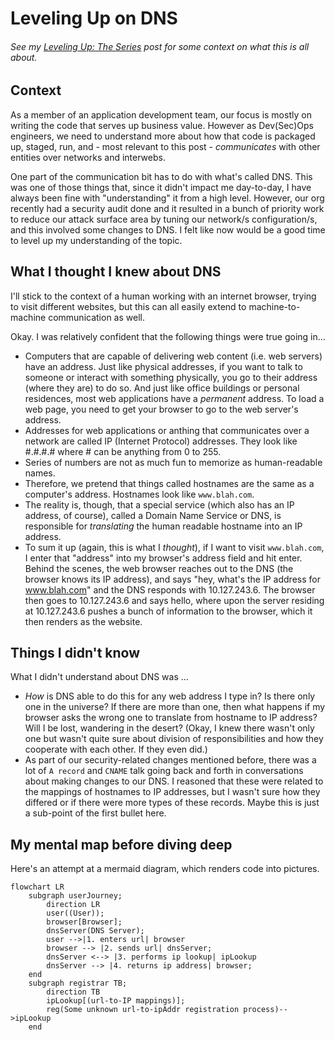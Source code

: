 # Leveling Up on DNS

###### See my [Leveling Up: The Series](todo-add-link) post for some context on what this is all about.

## Context
As a member of an application development team, our focus is mostly on writing the code that serves up business value. However as Dev(Sec)Ops engineers, we need to understand more about how that code is packaged up, staged, run, and - most relevant to this post - _communicates_ with other entities over networks and interwebs.

One part of the communication bit has to do with what's called DNS. This was one of those things that, since it didn't impact me day-to-day, I have always been fine with "understanding" it from a high level. However, our org recently had a security audit done and it resulted in a bunch of priority work to reduce our attack surface area by tuning our network/s configuration/s, and this involved some changes to DNS. I felt like now would be a good time to level up my understanding of the topic.

## What I thought I knew about DNS
I'll stick to the context of a human working with an internet browser, trying to visit different websites, but this can all easily extend to machine-to-machine communication as well.

Okay. I was relatively confident that the following things were true going in...

* Computers that are capable of delivering web content (i.e. web servers) have an address. Just like physical addresses, if you want to talk to someone or interact with something physically, you go to their address (where they are) to do so. And just like office buildings or personal residences, most web applications have a _permanent_ address. To load a web page, you need to get your browser to go to the web server's address.
* Addresses for web applications or anthing that communicates over a network are called IP (Internet Protocol) addresses. They look like #.#.#.# where # can be anything from 0 to 255. 
* Series of numbers are not as much fun to memorize as human-readable names.
* Therefore, we pretend that things called hostnames are the same as a computer's address. Hostnames look like `www.blah.com`.
* The reality is, though, that a special service (which also has an IP address, of course), called a Domain Name Service or DNS, is responsible for _translating_ the human readable hostname into an IP address.
* To sum it up (again, this is what I _thought_), if I want to visit `www.blah.com`, I enter that "address" into my browser's address field and hit enter. Behind the scenes, the web browser reaches out to the DNS (the browser knows its IP address), and says "hey, what's the IP address for www.blah.com" and the DNS responds with 10.127.243.6. The browser then goes to 10.127.243.6 and says hello, where upon the server residing at 10.127.243.6 pushes a bunch of information to the browser, which it then renders as the website.

## Things I didn't know
What I didn't understand about DNS was ...

* _How_ is DNS able to do this for any web address I type in? Is there only one in the universe? If there are more than one, then what happens if my browser asks the wrong one to translate from hostname to IP address? Will I be lost, wandering in the desert? (Okay, I knew there wasn't only one but wasn't quite sure about division of responsibilities and how they cooperate with each other. If they even did.)
* As part of our security-related changes mentioned before, there was a lot of `A record` and `CNAME` talk going back and forth in conversations about making changes to our DNS. I reasoned that these were related to the mappings of hostnames to IP addresses, but I wasn't sure how they differed or if there were more types of these records. Maybe this is just a sub-point of the first bullet here.

## My mental map before diving deep
Here's an attempt at a mermaid diagram, which renders code into pictures. 

```mermaid
flowchart LR
    subgraph userJourney;
        direction LR
        user((User)); 
        browser[Browser];
        dnsServer(DNS Server);
        user -->|1. enters url| browser
        browser --> |2. sends url| dnsServer;
        dnsServer <--> |3. performs ip lookup| ipLookup
        dnsServer --> |4. returns ip address| browser;
    end
    subgraph registrar TB;
        direction TB
        ipLookup[(url-to-IP mappings)];
        reg(Some unknown url-to-ipAddr registration process)-->ipLookup
    end

```

